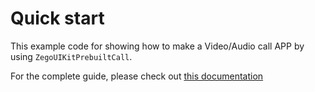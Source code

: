 # Quick start

This example code for showing how to make a Video/Audio call APP by using `ZegoUIKitPrebuiltCall`.

For the complete guide,  please check out [this documentation](https://docs.zegocloud.com/article/14824)